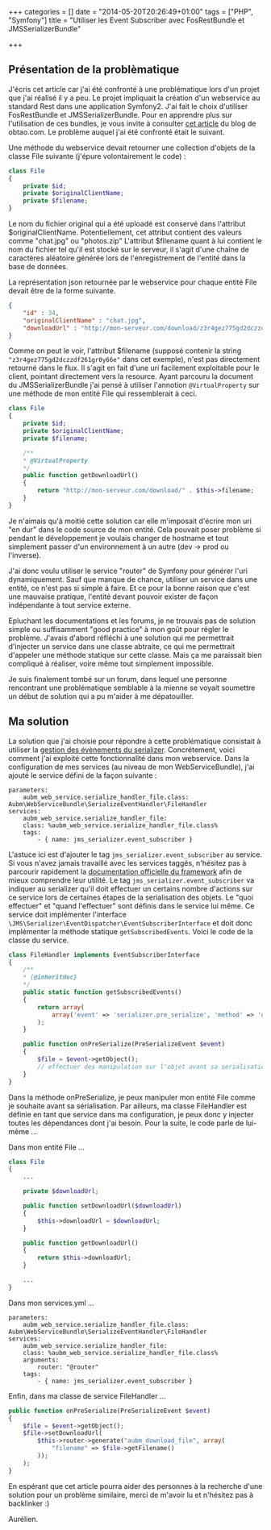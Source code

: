 +++
categories = []
date = "2014-05-20T20:26:49+01:00"
tags = ["PHP", "Symfony"]
title = "Utiliser les Event Subscriber avec FosRestBundle et JMSSerializerBundle"

+++

## Présentation de la problèmatique

J'écris cet article car j'ai été confronté à une problématique lors d'un projet que j'ai réalisé il y a peu. Le projet impliquait la création d'un webservice au standard Rest dans une application Symfony2. J'ai fait le choix d'utiliser FosRestBundle et JMSSerializerBundle. Pour en apprendre plus sur l'utilisation de ces bundles, je vous invite à consulter <a href="http://obtao.com/blog/2013/12/creer-une-api-rest-dans-une-application-symfony/" target="_blank">cet article</a> du blog de obtao.com. Le problème auquel j'ai été confronté était le suivant.

Une méthode du webservice devait retourner une collection d'objets de la classe File suivante (j'épure volontairement le code) :

```php
class File
{
    private $id;
    private $originalClientName;
    private $filename;
}
```

Le nom du fichier original qui a été uploadé est conservé dans l'attribut $originalClientName. Potentiellement, cet attribut contient des valeurs comme "chat.jpg" ou "photos.zip" L'attribut $filename quant à lui contient le nom du fichier tel qu'il est stocké sur le serveur, il s'agit d'une chaîne de caractères aléatoire générée lors de l'enregistrement de l'entité dans la base de données.

La représentation json retournée par le webservice pour chaque entité File devait être de la forme suivante.

```json
{
    "id" : 34,
    "originalClientName" : "chat.jpg",
    "downloadUrl" : "http://mon-serveur.com/download/z3r4gez775gd2dczzdf261gr0y66e"
}
```

Comme on peut le voir, l'attribut $filename (supposé contenir la string `"z3r4gez775gd2dczzdf261gr0y66e"` dans cet exemple), n'est pas directement retourné dans le flux. Il s'agit en fait d'une uri facilement exploitable pour le client, pointant directement vers la  resource. Ayant parcouru la document du JMSSerializerBundle j'ai pensé à utiliser l'annotion `@VirtualProperty` sur une méthode de mon entité File qui ressemblerait à ceci.

```php
class File
{
    private $id;
    private $originalClientName;
    private $filename;

    /**
    * @VirtualProperty
    */
    public function getDownloadUrl()
    {
        return "http://mon-serveur.com/download/" . $this->filename;
    }
}
```

Je n'aimais qu'à moitié cette solution car elle m'imposait d'écrire mon uri "en dur" dans le code source de mon entité. Cela pouvait poser problème si pendant le développement je voulais changer de hostname et tout simplement passer d'un environnement à un autre (dev -> prod ou l'inverse).

J'ai donc voulu utiliser le service "router" de Symfony pour générer l'uri dynamiquement. Sauf que manque de chance, utiliser un service dans une entité, ce n'est pas si simple à faire. Et ce pour la bonne raison que c'est une mauvaise pratique, l'entité devant pouvoir exister de façon indépendante à tout service externe.

Epluchant les documentations et les forums, je ne trouvais pas de solution simple ou suffisamment "good practice" à mon goût pour régler le problème. J'avais d'abord réfléchi à une solution qui me permettrait d'injecter un service dans une classe abtraite, ce qui me permettrait d'appeler une méthode statique sur cette classe. Mais ça me paraissait bien compliqué à réaliser, voire même tout simplement impossible.

Je suis finalement tombé sur un forum, dans lequel une personne rencontrant une problématique semblable à la mienne se voyait soumettre un début de solution qui a pu m'aider à me dépatouiller.

## Ma solution

La solution que j'ai choisie pour répondre à cette problématique consistait à utiliser la <a href="http://jmsyst.com/libs/serializer/master/event_system" target="_blank">gestion des évènements du serializer</a>. Concrétement, voici comment j'ai exploité cette fonctionnalité dans mon webservice. Dans la configuration de mes services (au niveau de mon WebServiceBundle), j'ai ajouté le service défini de la façon suivante :

```
parameters:
    aubm_web_service.serialize_handler_file.class: Aubm\WebServiceBundle\SerializeEventHandler\FileHandler
services:
    aubm_web_service.serialize_handler_file:
    class: %aubm_web_service.serialize_handler_file.class%
    tags:
        - { name: jms_serializer.event_subscriber }
```

L'astuce ici est d'ajouter le tag `jms_serializer.event_subscriber` au service. Si vous n'avez jamais travaillé avec les services taggés, n'hésitez pas à parcourir rapidement la <a href="http://symfony.com/fr/doc/current/components/dependency_injection/tags.html" target="_blank">documentation officielle du framework</a> afin de mieux comprendre leur utilité. Le tag `jms_serializer.event_subscriber` va indiquer au serializer qu'il doit effectuer un certains nombre d'actions sur ce service lors de certaines étapes de la serialisation des objets. Le "quoi effectuer" et "quand l'effectuer" sont définis dans le service lui même. Ce service doit implémenter l'interface `\JMS\Serializer\EventDispatcher\EventSubscriberInterface` et doit donc implémenter la méthode statique `getSubscribedEvents`. Voici le code de la classe du service.

```php
class FileHandler implements EventSubscriberInterface
{
    /**
    * {@inheritdoc}
    */
    public static function getSubscribedEvents()
    {
        return array(
            array('event' => 'serializer.pre_serialize', 'method' => 'onPreSerialize', 'class' => 'Aubm\WebServiceBundle\Entity\File'),
        );
    }

    public function onPreSerialize(PreSerializeEvent $event)
    {
        $file = $event->getObject();
        // effectuer des manipulation sur l'objet avant sa serialisation ...
    }
}
```

Dans la méthode onPreSerialize, je peux manipuler mon entité File comme je souhaite avant sa sérialisation. Par ailleurs, ma classe FileHandler est définie en tant que service dans ma configuration, je peux donc y injecter toutes les dépendances dont j'ai besoin. Pour la suite, le code parle de lui-même ...

Dans mon entité File ...

```php
class File
{
    ...

    private $downloadUrl;

    public function setDownloadUrl($downloadUrl)
    {
        $this->downloadUrl = $downloadUrl;
    }

    public function getDownloadUrl()
    {
        return $this->downloadUrl;
    }

    ...
}
```

Dans mon services.yml ...

```
parameters:
    aubm_web_service.serialize_handler_file.class: Aubm\WebServiceBundle\SerializeEventHandler\FileHandler
services:
    aubm_web_service.serialize_handler_file:
    class: %aubm_web_service.serialize_handler_file.class%
    arguments:
        router: "@router"
    tags:
        - { name: jms_serializer.event_subscriber }
```

Enfin, dans ma classe de service FileHandler ...

```php
public function onPreSerialize(PreSerializeEvent $event)
{
    $file = $event->getObject();
    $file->setDownloadUrl(
        $this->router->generate("aubm_download_file", array(
            "filename" => $file->getFilename()
        ));
    );
}
```

En espérant que cet article pourra aider des personnes à la recherche d'une solution pour un problème similaire, merci de m'avoir lu et n'hésitez pas à backlinker :)

Aurélien.
